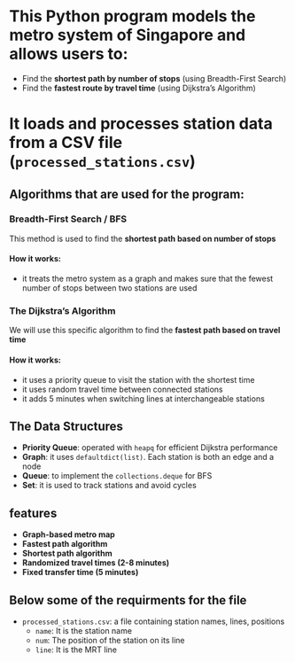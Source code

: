 # This Python program models the metro system of Singapore and allows users to:
- Find the **shortest path by number of stops** (using Breadth-First Search)
- Find the **fastest route by travel time** (using Dijkstra’s Algorithm)

# It loads and processes station data from a CSV file (`processed_stations.csv`) 

## Algorithms that are used for the program: 

### Breadth-First Search / BFS
This method is used to find the **shortest path based on number of stops**
#### How it works:
- it treats the metro system as a graph and makes sure that the fewest number of stops between two stations are used 

### The Dijkstra’s Algorithm
We will use this specific algorithm to find the **fastest path based on travel time**
#### How it works:
- it uses a priority queue to visit the station with the shortest time
- it uses random travel time between connected stations
- it adds 5 minutes when switching lines at interchangeable stations

## The Data Structures

- **Priority Queue**: operated with `heapq` for efficient Dijkstra performance
- **Graph**: it uses `defaultdict(list)`. Each station is both an edge and a node
- **Queue**: to implement the `collections.deque` for BFS 
- **Set**: it is used to track stations and avoid cycles

## features 
- **Graph-based metro map** 
- **Fastest path algorithm** 
- **Shortest path algorithm** 
- **Randomized travel times (2-8 minutes)** 
- **Fixed transfer time (5 minutes)** 

## Below some of the requirments for the file 

- `processed_stations.csv`: a file containing station names, lines, positions
  - `name`: It is the station name
  - `num`: The position of the station on its line
  - `line`: It is the MRT line
